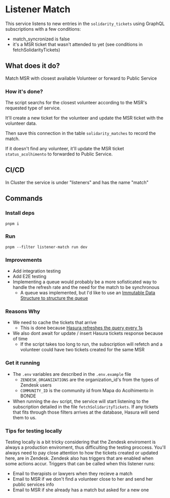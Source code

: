 # Listener Match

This service listens to new entries in the `solidarity_tickets` using GraphQL subscriptions with a few conditions:

- match_syncronized is false
- it's a MSR ticket that wasn't attended to yet (see conditions in fetchSolidarityTickets)

## What does it do?

Match MSR with closest available Volunteer or forward to Public Service

### How it's done?

The script searchs for the closest volunteer according to the MSR's requested type of service.

It'll create a new ticket for the volunteer and update the MSR ticket with the volunteer data.

Then save this connection in the table `solidarity_matches` to record the match.

If it doesn't find any volunteer, it'll update the MSR ticket `status_acolhimento` to forwarded to Public Service.

## CI/CD

In Cluster the service is under "listeners" and has the name "match"

## Commands

### Install deps

`pnpm i`

### Run

`pnpm --filter listener-match run dev`

### Improvements

- Add integration testing
- Add E2E testing
- Implementing a queue would probably be a more sofisticated way to handle the refresh rate and the need for the match to be synchronous
  - A queue was implemented, but I'd like to use an [Immutable Data Structure to structure the queue](https://xiaoyunyang.github.io/post/when-to-use-immutable-data-structures/)

### Reasons Why

- We need to cache the tickets that arrive
  - This is done because [Hasura refreshes the query every 1s](https://hasura.io/docs/1.0/graphql/manual/subscriptions/index.html#execution)
- We also dont await for update / insert Hasura tickets response because of time
  - If the script takes too long to run, the subscription will refetch and a volunteer could have two tickets created for the same MSR

### Get it running

- The `.env` variables are described in the `.env.example` file
  - `ZENDESK_ORGANIZATIONS` are the organization_id's from the types of Zendesk users
  - `COMMUNITY_ID` is the community id from Mapa do Acolhimento in BONDE
- When running the `dev` script, the service will start listening to the subscription detailed in the file `fetchSolidarityTickets`. If any tickets that fits through those filters arrives at the database, Hasura will send them to us. 


### Tips for testing locally

Testing locally is a bit tricky considering that the Zendesk enviroment is always a production enviroment, thus difficulting the testing proccess. You'll always need to pay close attention to how the tickets created or updated here, are in Zendesk.
Zendesk also has triggers that are enabled when some actions accur.
Triggers that can be called when this listener runs:
  - Email to therapists or lawyers when they recieve a match
  - Email to MSR if we don't find a volunteer close to her and send her public services info
  - Email to MSR if she already has a match but asked for a new one